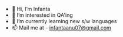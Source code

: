 - 👋 Hi, I’m Infanta
- 👀 I’m interested in QA'ing
- 🌱 I’m currently learning new s/w languages
- 📫 Mail me at - infantaanu07@gmail.com
